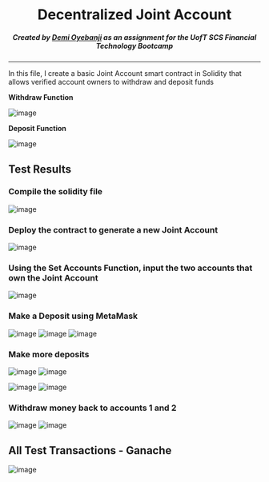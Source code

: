 <div align="center">
    
# Decentralized Joint Account
    
##### Created by [Demi Oyebanji](mailto:oluwademiladeoyebanji@outlook.com) as an assignment for the **UofT SCS Financial Technology Bootcamp**
________________________________________________________________________________________________________

</div>


In this file, I create a basic Joint Account smart contract in Solidity that allows verified account owners to withdraw and deposit funds

**Withdraw Function**

![image](Execution_Results/WithdrawFunction.png)

**Deposit Function**

![image](Execution_Results/DepositFunction.png)


## Test Results
### Compile the solidity file

![image](Execution_Results/Compiler.png)


### Deploy the contract to generate a new Joint Account

![image](Execution_Results/ContractCreation.png)


### Using the Set Accounts Function, input the two accounts that own the Joint Account

![image](Execution_Results/SetAccounts.png)


### Make a Deposit using MetaMask

![image](Execution_Results/Deposit1.png)
![image](Execution_Results/ContractBalance1.png)
![image](Execution_Results/GanacheConfirm.png)


### Make more deposits

![image](Execution_Results/Deposit2.png)
![image](Execution_Results/ContractBalance2.png)

![image](Execution_Results/Deposit3.png)
![image](Execution_Results/ContractBalance3.png)


### Withdraw money back to accounts 1 and 2

![image](Execution_Results/Withdrawal1.png)
![image](Execution_Results/Withdrawal2.png)


## All Test Transactions - Ganache

![image](Execution_Results/GanacheTransactions.png)
